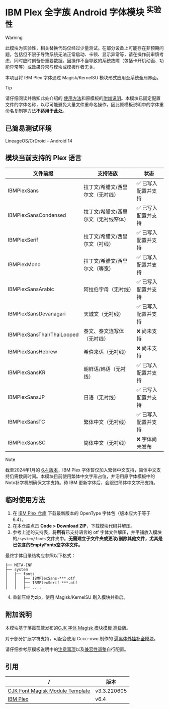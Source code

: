 # IBM Plex 全字族 Android 字体模块 <sup>实验性</sup>
> [!WARNING] 
> 此模块为实验性，相关替换代码仅经过少量测试。在部分设备上可能存在非预期问题，包括但不限于导致系统无法正常启动、卡顿、显示异常等，请在操作前审慎考虑，同时应时刻备份重要数据。因操作不当导致的系统故障（包括卡开机动画、功能异常等）或效果异常与模块或模板作者无关。

本项目将 IBM Plex 字体通过 Magisk/KernelSU 模块形式应用至系统全局界面。

> [!TIP]
> 请仔细阅读并熟知此处介绍的 [使用方法](#使用方法)和原模板的[附加说明](#附加说明)。本模块已固定配置文件的字体名称，以尽可能避免大量文件重命名操作，因此原模板说明中的字体重命名复制等方法**不适用于此处**。

## 已简易测试环境

LineageOS/CrDroid - Android 14

## 模块当前支持的 Plex 语言
 | 文件前缀 | 支持语族 | 状态  | 
 | ------- | ---- | -------------------------------- |
 | IBMPlexSans | 拉丁文/希腊文/西里尔文（无衬线） | ✅ 已写入配置并支持 |
 | IBMPlexSansCondensed | 拉丁文/希腊文/西里尔文（无衬线窄体）| ✅ 已写入配置并支持|
 |IBMPlexSerif|拉丁文/希腊文/西里尔文（衬线）|✅ 已写入配置并支持|
 |IBMPlexMono|拉丁文/希腊文/西里尔文（等宽）|✅ 已写入配置并支持|
 |IBMPlexSansArabic|阿拉伯字母（无衬线）|✅ 已写入配置并支持|
 |IBMPlexSansDevanagari|天城文（无衬线）|✅ 已写入配置并支持|
 |IBMPlexSansThai/ThaiLooped|泰文、泰文连写体（无衬线）|❌ 尚未支持|
 |IBMPlexSansHebrew|希伯来语（无衬线）|❌ 尚未支持|
 |IBMPlexSansKR|朝鲜语/韩语（无衬线）|✅ 已写入配置并支持|
 |IBMPlexSansJP|日语（无衬线）|✅ 已写入配置并支持|
 |IBMPlexSansTC|繁体中文（无衬线）|✅ 已写入配置并支持|
 |IBMPlexSansSC|简体中文（无衬线）|❌ 字体尚未发布|

> [!NOTE]
> 截至2024年1月的 [6.4 版本](https://github.com/ibm/plex/releases/latest)，IBM Plex 字体暂仅加入繁体中文支持，简体中文支持仍需数周时间。本模块目前使用繁体中文字形占位，并沿用原字体模板中的Noto补字机制确保文字支持。待 IBM 更新字体后，会跟进简体中文字形支持。

## 临时使用方法
1. 在 [IBM Plex 仓库](https://github.com/ibm/plex/releases/latest) 下载最新版本的 OpenType 字体包（版本应大于等于6.4）。
2. 在本仓库点击 **Code > Download ZIP**，下载模块代码并解压。
3. 参考上述的支持表，将**所有**已支持语言的 otf 字体文件解压，并平铺放入模块的`/system/fonts`文件夹中。**无需建立子文件夹或更改/删除其他文件，尤其是已包含的EmptyFonts空字体文件。**

最终字体目录结构应参照以下格式：
```
├── META-INF
├── system
│   ├── fonts
│   │   ├── IBMPlexSans-***.otf
│   │   ├── IBMPlexSerif-***.otf
│   │   ├── ....
```

4. 重新压缩为zip，使用 Magisk/KernelSU 刷入模块并重启。

## 附加说明

本模块基于落霞孤鹜发布的[CJK 字体 Magisk 模块模板 高级版](https://github.com/lxgw/advanced-cjk-font-magisk-module-template)。

对于部分扩展字符支持，可配合使用 Cccc-owo 制作的 [遍黑体外挂补全模块](https://github.com/Cccc-owo/Another-Plangothic-magisk-module)。

请仔细参考原模板说明中的[注意事项](https://github.com/lxgw/advanced-cjk-font-magisk-module-template#%E6%B3%A8%E6%84%8F%E4%BA%8B%E9%A1%B9)以及[兼容性调整](https://github.com/lxgw/advanced-cjk-font-magisk-module-template#%E5%85%BC%E5%AE%B9%E6%80%A7%E8%B0%83%E6%95%B4-%E4%BB%85%E4%BE%9B%E5%8F%82%E8%80%83)自行配置。

## 引用


|/|版本|
|-|-|
|[CJK Font Magisk Module Template](https://github.com/lxgw/advanced-cjk-font-magisk-module-template)|v3.3.220605|
|[IBM Plex](https://github.com/ibm/plex)|v6.4|
